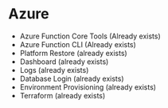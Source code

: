 # Azure

- Azure Function Core Tools (Already exists)
- Azure Function CLI (Already exists)
- Platform Restore (already exists)
- Dashboard (already exists)
- Logs (already exists)
- Database Login (already exists)
- Environment Provisioning (already exists)
- Terraform (already exists)
